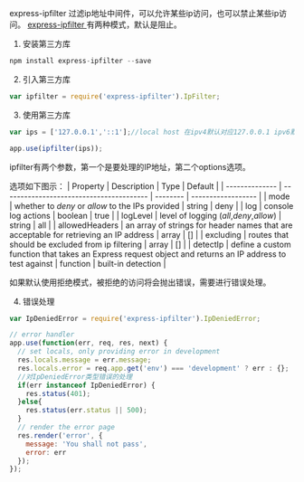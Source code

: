 express-ipfilter 
过滤ip地址中间件，可以允许某些ip访问，也可以禁止某些ip访问。
[express-ipfilter ](https://github.com/baminteractive/express-ipfilter)有两种模式，默认是阻止。

1. 安装第三方库

```js
npm install express-ipfilter --save
```

2. 引入第三方库

```js
var ipfilter = require('express-ipfilter').IpFilter;
```

3. 使用第三方库

```js
var ips = ['127.0.0.1','::1'];//local host 在ipv4默认对应127.0.0.1 ipv6默认对应::1

app.use(ipfilter(ips));
```

ipfilter有两个参数，第一个是要处理的IP地址，第二个options选项。

选项如下图示：
| Property       | Description                              | Type     | Default            |
| -------------- | ---------------------------------------- | -------- | ------------------ |
| mode           | whether to *deny* or *allow* to the IPs provided | string   | deny               |
| log            | console log actions                      | boolean  | true               |
| logLevel       | level of logging (*all*,*deny*,*allow*)  | string   | all                |
| allowedHeaders | an array of strings for header names that are acceptable for retrieving an IP address | array    | []                 |
| excluding      | routes that should be excluded from ip filtering | array    | []                 |
| detectIp       | define a custom function that takes an Express request object and returns an IP address to test against | function | built-in detection |

如果默认使用拒绝模式，被拒绝的访问将会抛出错误，需要进行错误处理。

4. 错误处理

```js
var IpDeniedError = require('express-ipfilter').IpDeniedError;

// error handler
app.use(function(err, req, res, next) {
  // set locals, only providing error in development
  res.locals.message = err.message;
  res.locals.error = req.app.get('env') === 'development' ? err : {};
  //对IpDeniedError类型错误的处理
  if(err instanceof IpDeniedError) {
    res.status(401);
  }else{
    res.status(err.status || 500);    
  }
  // render the error page
  res.render('error', {
    message: 'You shall not pass',
    error: err
  });
});
```

